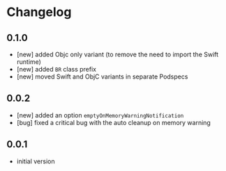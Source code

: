 # Changelog

## 0.1.0

* [new] added Objc only variant (to remove the need to import the Swift runtime)
* [new] added `BR` class prefix
* [new] moved Swift and ObjC variants in separate Podspecs

## 0.0.2

* [new] added an option `emptyOnMemoryWarningNotification`
* [bug] fixed a critical bug with the auto cleanup on memory warning

## 0.0.1

* initial version